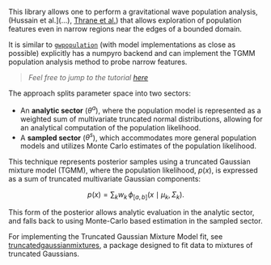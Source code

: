 This library allows one to perform a gravitational wave population analysis, (Hussain et al.](...), [Thrane et al.](https://arxiv.org/abs/1809.02293)) that allows exploration of population features even in narrow regions near the edges of a bounded domain. 

It is similar to [`gwpopulation`](https://github.com/ColmTalbot/gwpopulation) (with model implementations as close as possible) explicitly has a numpyro backend and can implement the TGMM population analysis method to probe narrow features.

> *Feel free to jump to the tutorial [here](https://potatoasad.github.io/gravpop/Examples/gravpop_tutorial.html)*

The approach splits parameter space into two sectors:
- An __analytic sector__ ($\theta^a$), where the population model is represented as a weighted sum of multivariate truncated normal distributions, allowing for an analytical computation of the population likelihood.
- A __sampled sector__ ($\theta^s$), which accommodates more general population models and utilizes Monte Carlo estimates of the population likelihood.

This technique represents posterior samples using a truncated Gaussian mixture model (TGMM), where the population likelihood, $p(x)$, is expressed as a sum of truncated multivariate Gaussian components:

$$
p(x) = \sum_k w_k \, \phi_{[a,b]}(x \mid \mu_k, \Sigma_k).
$$

This form of the posterior allows analytic evaluation in the analytic sector, and falls back to using Monte-Carlo based estimation in the sampled sector.

For implementing the Truncated Gaussian Mixture Model fit, see [truncatedgaussianmixtures](https://github.com/Potatoasad/truncatedgaussianmixtures), a package designed to fit data to mixtures of truncated Gaussians.
